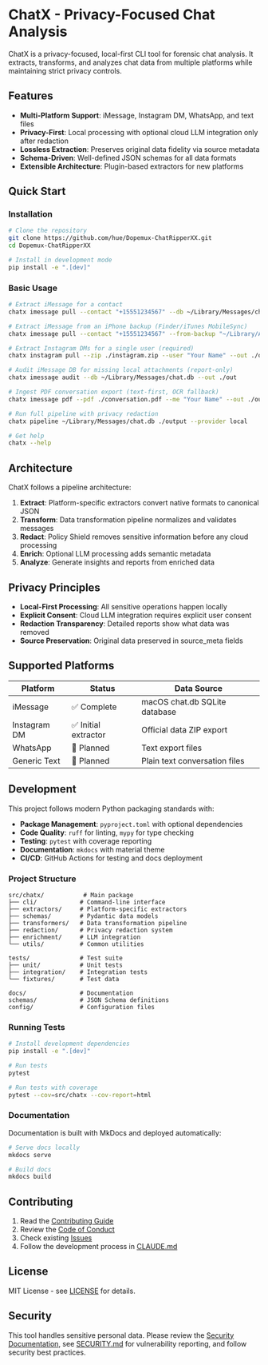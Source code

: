 # ChatX - Privacy-Focused Chat Analysis

ChatX is a privacy-focused, local-first CLI tool for forensic chat analysis. It extracts, transforms, and analyzes chat data from multiple platforms while maintaining strict privacy controls.

## Features

- **Multi-Platform Support**: iMessage, Instagram DM, WhatsApp, and text files
- **Privacy-First**: Local processing with optional cloud LLM integration only after redaction  
- **Lossless Extraction**: Preserves original data fidelity via source metadata
- **Schema-Driven**: Well-defined JSON schemas for all data formats
- **Extensible Architecture**: Plugin-based extractors for new platforms

## Quick Start

### Installation

```bash
# Clone the repository
git clone https://github.com/hue/Dopemux-ChatRipperXX.git
cd Dopemux-ChatRipperXX

# Install in development mode
pip install -e ".[dev]"
```

### Basic Usage

```bash
# Extract iMessage for a contact
chatx imessage pull --contact "+15551234567" --db ~/Library/Messages/chat.db --out ./out

# Extract iMessage from an iPhone backup (Finder/iTunes MobileSync)
chatx imessage pull --contact "+15551234567" --from-backup "~/Library/Application Support/MobileSync/Backup/<UDID>" --out ./out

# Extract Instagram DMs for a single user (required)
chatx instagram pull --zip ./instagram.zip --user "Your Name" --out ./out

# Audit iMessage DB for missing local attachments (report-only)
chatx imessage audit --db ~/Library/Messages/chat.db --out ./out

# Ingest PDF conversation export (text-first, OCR fallback)
chatx imessage pdf --pdf ./conversation.pdf --me "Your Name" --out ./out

# Run full pipeline with privacy redaction
chatx pipeline ~/Library/Messages/chat.db ./output --provider local

# Get help
chatx --help
```

## Architecture

ChatX follows a pipeline architecture:

1. **Extract**: Platform-specific extractors convert native formats to canonical JSON
2. **Transform**: Data transformation pipeline normalizes and validates messages  
3. **Redact**: Policy Shield removes sensitive information before any cloud processing
4. **Enrich**: Optional LLM processing adds semantic metadata
5. **Analyze**: Generate insights and reports from enriched data

## Privacy Principles

- **Local-First Processing**: All sensitive operations happen locally
- **Explicit Consent**: Cloud LLM integration requires explicit user consent
- **Redaction Transparency**: Detailed reports show what data was removed
- **Source Preservation**: Original data preserved in source_meta fields

## Supported Platforms

| Platform | Status | Data Source |
|----------|--------|-------------|
| iMessage | ✅ Complete | macOS chat.db SQLite database |
| Instagram DM | ✅ Initial extractor | Official data ZIP export |
| WhatsApp | 🚧 Planned | Text export files |
| Generic Text | 🚧 Planned | Plain text conversation files |

## Development

This project follows modern Python packaging standards with:

- **Package Management**: `pyproject.toml` with optional dependencies
- **Code Quality**: `ruff` for linting, `mypy` for type checking
- **Testing**: `pytest` with coverage reporting
- **Documentation**: `mkdocs` with material theme
- **CI/CD**: GitHub Actions for testing and docs deployment

### Project Structure

```
src/chatx/           # Main package
├── cli/            # Command-line interface
├── extractors/     # Platform-specific extractors  
├── schemas/        # Pydantic data models
├── transformers/   # Data transformation pipeline
├── redaction/      # Privacy redaction system
├── enrichment/     # LLM integration
└── utils/          # Common utilities

tests/              # Test suite
├── unit/           # Unit tests
├── integration/    # Integration tests  
└── fixtures/       # Test data

docs/               # Documentation
schemas/            # JSON Schema definitions
config/             # Configuration files
```

### Running Tests

```bash
# Install development dependencies
pip install -e ".[dev]"

# Run tests
pytest

# Run tests with coverage
pytest --cov=src/chatx --cov-report=html
```

### Documentation

Documentation is built with MkDocs and deployed automatically:

```bash
# Serve docs locally  
mkdocs serve

# Build docs
mkdocs build
```

## Contributing

1. Read the [Contributing Guide](docs/CONTRIBUTING.md)
2. Review the [Code of Conduct](CODE_OF_CONDUCT.md)
3. Check existing [Issues](https://github.com/hue/Dopemux-ChatRipperXX/issues)
4. Follow the development process in [CLAUDE.md](CLAUDE.md)

## License

MIT License - see [LICENSE](LICENSE) for details.

## Security

This tool handles sensitive personal data. Please review the [Security Documentation](docs/CR-XactXtract/PROJECT_DESIGN_FILES/SECURITY_THREAT_MODEL.md), see [SECURITY.md](SECURITY.md) for vulnerability reporting, and follow security best practices.
